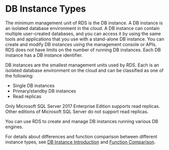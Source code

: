 # DB Instance Types<a name="rds_01_0016"></a>

The minimum management unit of RDS is the DB instance. A DB instance is an isolated database environment in the cloud. A DB instance can contain multiple user-created databases, and you can access it by using the same tools and applications that you use with a stand-alone DB instance. You can create and modify DB instances using the management console or APIs. RDS does not have limits on the number of running DB instances. Each DB instance has a DB instance identifier.

DB instances are the smallest management units used by RDS. Each is an isolated database environment on the cloud and can be classified as one of the following:

-   Single DB instances
-   Primary/standby DB instances
-   Read replicas

Only Microsoft SQL Server 2017 Enterprise Edition supports read replicas. Other editions of Microsoft SQL Server do not support read replicas.

You can use RDS to create and manage DB instances running various DB engines.

For details about differences and function comparison between different instance types, see  [DB Instance Introduction](db-instance-introduction.md)  and  [Function Comparison](function-comparison.md).

